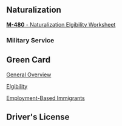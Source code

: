 
## Naturalization

[**M-480** - Naturalization Elgibility Worksheet](https://www.uscis.gov/sites/default/files/document/guides/M-480.pdf)

### Military Service

## Green Card

[General Overview](https://www.dhs.gov/get-green-card)

[Elgibility](https://www.uscis.gov/green-card/green-card-eligibility-categories)

[Employment-Based Immigrants](https://www.uscis.gov/green-card/green-card-eligibility/green-card-for-employment-based-immigrants)

## Driver's License